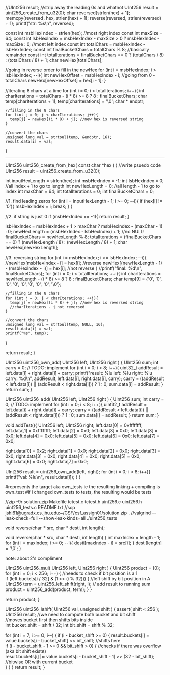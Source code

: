 //UInt256 result;
  //strip away the leading 0s and whatnot
  UInt256 result = uint256_create_from_u32(0);
  char reversed[strlen(hex) + 1];
  memcpy(reversed, hex, strlen(hex) + 1);
  reverse(reversed, strlen(reversed) + 1);
  printf("str: %s\n", reversed);

  const int msbHexIndex = strlen(hex); //most right index
  const int maxSize = 64;
  const int lsbHexIndex = msbHexIndex - maxSize > 0 ? msbHexIndex - maxSize : 0; //most left index
  const int totalChars = msbHexIndex - lsbHexIndex;
  const int finalBucketChars = totalChars % 8; //basically remainder
  const int totalIterations = finalBucketChars == 0 ? (totalChars / 8) : (totalChars / 8) + 1;
  char newHex[totalChars];

  //going in reverse order to fill in the newHex 
  for (int i = msbHexIndex; i > lsbHexIndex; --i){
    int newHexOffset = msbHexIndex - i; //going from 0 - totalChars
    newHex[newHexOffset] = hex[i - 1];
  }

  //iterating 8 chars at a time
  for (int i = 0; i < totalIterations; i++){
    int charIterations = totalChars - (i * 8) >= 8 ? 8 : finalBucketChars; 
    char temp[charIterations + 1];
    temp[charIterations] = '\0';
    char * endptr;

    //filling in the 8 chars
    for (int j = 0; j < charIterations; j++){
      temp[j] = newHex[(i * 8) + j]; //new hex is reversed string
    }

    //convert the chars
    unsigned long val = strtoul(temp, &endptr, 16);
    result.data[i] = val;
  }

  -----------------------------------------
  UInt256 uint256_create_from_hex( const char *hex ) {
  //write psuedo code
  UInt256 result = uint256_create_from_u32(0);
  
  int inputHexLength = strlen(hex);
  int msbHexIndex = -1;
  int lsbHexIndex = 0; //all index + 1 to go to length
  int newHexLength = 0; //all length - 1 to go to index
  int maxChar = 64;
  int totalIterations = 0;
  int finalBucketChars = 0;

  //1. find leading zeros
  for (int i = inputHexLength - 1; i >= 0; --i){
    if (hex[i] != '0'){
      msbHexIndex = i;
      break;
    }
  }

  //2. if string is just 0
  if (msbHexIndex == -1){
    return result;
  }

  lsbHexIndex = msbHexIndex + 1 > maxChar ? msbHexIndex - (maxChar - 1) : 0;
  newHexLength = (msbHexIndex - lsbHexIndex) + 1; //no NULL!
  finalBucketChars = newHexLength % 8;
  totalIterations = (finalBucketChars == 0) ? (newHexLength / 8) : (newHexLength / 8) + 1;
  char newHex[newHexLength];

  //3. reversing string
  for (int i = msbHexIndex; i >= lsbHexIndex; --i){
    //newHex[msbHexIndex - i] = hex[i]; //reverse
    newHex[(newHexLength - 1) - (msbHexIndex - i)] = hex[i]; //not reverse
  }
  //printf("final: %d\n", finalBucketChars);
  for (int i = 0; i < totalIterations; ++i){
    int charIterations = newHexLength - (i * 8) >= 8 ? 8 : finalBucketChars; 
    char temp[9] = {'0', '0', '0', '0', '0', '0', '0', '0', '\0'};

    //filling in the 8 chars
    for (int j = 0; j < charIterations; ++j){
      temp[j] = newHex[(i * 8) + j]; //new hex is reversed string
      //charIterations - j not reversed
    }

    //convert the chars
    unsigned long val = strtoul(temp, NULL, 16);
    result.data[i] = val;
    printf("%s", temp);
  }

  return result;
}

UInt256 uint256_own_add( UInt256 left, UInt256 right ) {
  UInt256 sum;
  int carry = 0;
  // TODO: implement
  for (int i = 0; i < 8; i++){
    uint32_t addResult = left.data[i] + right.data[i] + carry;
    printf("result: %lu left: %lu right: %lu carry: %d\n", addResult, left.data[i], right.data[i], carry);
    carry = ((addResult < left.data[i]) || (addResult < right.data[i])) ? 1 : 0;
    sum.data[i] = addResult;
  }
  return sum;
}

UInt256 uint256_add( UInt256 left, UInt256 right ) {
  UInt256 sum;
  int carry = 0;
  // TODO: implement
  for (int i = 0; i < 8; i++){
    uint32_t addResult = left.data[i] + right.data[i] + carry;
    carry = ((addResult < left.data[i]) || (addResult < right.data[i])) ? 1 : 0;
    sum.data[i] = addResult;
  }
  return sum;
}

void addTest(){
  UInt256 left;
  UInt256 right;
  left.data[0] = 0xffffffff;
  left.data[1] = 0xffffffff;
  left.data[2] = 0x0;
  left.data[3] = 0x0;
  left.data[3] = 0x0;
  left.data[4] = 0x0;
  left.data[5] = 0x0;
  left.data[6] = 0x0;
  left.data[7] = 0x0;

  right.data[0] = 0x2;
  right.data[1] = 0x0;
  right.data[2] = 0x0;
  right.data[3] = 0x0;
  right.data[3] = 0x0;
  right.data[4] = 0x0;
  right.data[5] = 0x0;
  right.data[6] = 0x0;
  right.data[7] = 0x0;
  
  UInt256 result = uint256_own_add(left, right);
  for (int i = 0; i < 8; i++){
    printf("val: %lu\n", result.data[i]);
  }
}

#represents the target aka own_tests ie the resulting linking + compiling is own_test
#if i changed own_tests to tests, the resulting would be tests

//zip -9r solution.zip Makefile tctest.c tctest.h uint256.c uint256.h uint256_tests.c README.txt
//scp jshi61@ugradx.cs.jhu.edu:~/CSF/csf_assign01/solution.zip .
//valgrind --leak-check=full --show-leak-kinds=all ./uint256_tests


void reverse(char * src, char * desti, int length);

void reverse(char * src, char * desti, int length) {
  int maxIndex = length - 1;
  for (int i = maxIndex; i >= 0; --i){
    desti[maxIndex - i] = src[i];
  }
  desti[length] = '\0';
}

note: about 2's compliment
> 

UInt256 uint256_mul( UInt256 left, UInt256 right ) {
  UInt256 product = {0};
  for (int i = 0; i < 256; i++) {
    //needs to check if bit position is a 1                                                                                                                                                                                                                          
    if (left.buckets[i / 32] & (1 << (i % 32))) {
      //left shift by bit position in A                                                                                                                                                                                                                              
      UInt256 term = uint256_left_shift(right, i);
      // add result to running sum                                                                                                                                                                                                                                    
      product = uint256_add(product, term);
    }
  }


  return product;
}

UInt256 uint256_lshift( UInt256 val, unsigned shift ) {
  assert( shift < 256 );
  UInt256 result;
  //we need to compute both bucket and bit shift                                                                                                                                                                                                                      
  //moves bucket first then shifts bits inside                                                                                                                                                                                                                        
  int bucket_shift = shift / 32;
  int bit_shift = shift % 32;

  for (int i = 7; i >= 0; i--) {
    if (i - bucket_shift >= 0) {
      result.buckets[i] = value.buckets[i - bucket_shift] << bit_shift; //shifts here                                                                                                                                                                                
      if (i - bucket_shift - 1 >= 0 && bit_shift > 0) { //checks if there was overflow (aka  bit shift exists)                                                                                                                                                        
        result.buckets[i] |= value.buckets[i - bucket_shift - 1] >> (32 - bit_shift); //bitwise OR with current bucket                                                                                                                                                
      }
    }
  }
  return result;
}
